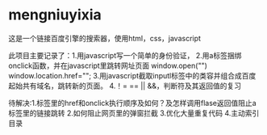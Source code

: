 # mengniuyixia
这是一个链接百度引擎的搜索器，使用html，css，javascript


此项目主要记录了：1.用javascript写一个简单的身份验证，
                  2.用a标签捆绑onclick函数，并在javascript里跳转网址页面 window.open("")  window.location.href="";
                  3.用javascript截取inputl标签中的类容并组合成百度起始共有域名，跳转新的页面。
                  4.！= == || &&，判断符及其返回值的复习
                  
  待解决:1.标签里的href和onclick执行顺序及如何？及怎样调用flase返回值阻止a标签里的链接跳转 
         2.如何阻止网页里的弹窗拦截
         3.优化大量重复代码
         4.主动索引目录
         
